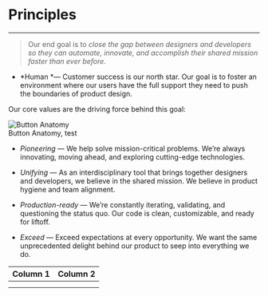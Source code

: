 
# Principles

---

> Our end goal is to *close the gap between designers and developers so they can automate, innovate, and accomplish their shared mission faster than ever before.*

- *Human *— Customer success is our north star. Our goal is to foster an environment where our users have the full support they need to push the boundaries of product design.

Our core values are the driving force behind this goal:

  
![Button Anatomy](https://studio-assets-dev.supernova.io/design-systems/460/ca60e8d2-163d-42f8-911e-3a6199a584b8.png?Expires=1977609600&Policy=eyJTdGF0ZW1lbnQiOlt7IlJlc291cmNlIjoiaHR0cHM6Ly9zdHVkaW8tYXNzZXRzLWRldi5zdXBlcm5vdmEuaW8vZGVzaWduLXN5c3RlbXMvNDYwL2NhNjBlOGQyLTE2M2QtNDJmOC05MTFlLTNhNjE5OWE1ODRiOC5wbmciLCJDb25kaXRpb24iOnsiRGF0ZUxlc3NUaGFuIjp7IkFXUzpFcG9jaFRpbWUiOjE5Nzc2MDk2MDB9fX1dfQ__&Signature=I~22WrsF1rUOrRT~Cp93x6WsbUgnaXKZnsvfa7KFiolUvkSivdNns~sldH7zv8CByD-F1yuxBeUq6h8bongT6CJy8mow-96I8j9JDF360Mms0sVRTZ6wbCLc56LLkHJyiniCfvWBLyjdIUYDJa0erKy62LkLmoT9IBtbTtG1e~BA3ySg~EhtNLzDAR8gAw08oPFQtqVEmNLBT-NSz8Z6bmt6S~Ek8BZhm2wMo2K3zob9iqOdgThMtfjJOLyx0bb7JZRI0jqcbIW5MjSkiskOCB1wy057Y8~-Z1OhtYoO6DlssirugiMrHjDR1Lo5hUbXkjWnubEn0SeeD47Y082sPg__&Key-Pair-Id=APKAJGK34LCCAUR7N6LA)  
Button Anatomy, test  
  


- *Pioneering* — We help solve mission-critical problems. We’re always innovating, moving ahead, and exploring cutting-edge technologies. 

- *Unifying* — As an interdisciplinary tool that brings together designers and developers, we believe in the shared mission. We believe in product hygiene and team alignment.

- *Production-ready* — We’re constantly iterating, validating, and questioning the status quo. Our code is clean, customizable, and ready for liftoff.

- *Exceed* — Exceed expectations at every opportunity. We want the same unprecedented delight behind our product to seep into everything we do.

  
| Column 1 | Column 2 |  
| --- | --- |  
|  |  |  
|  |  |  
